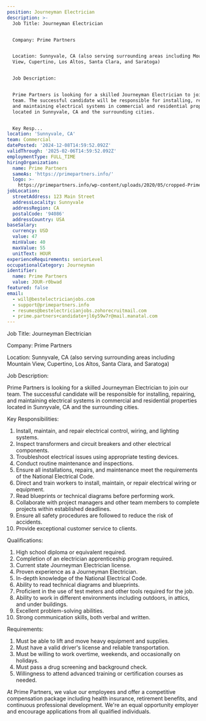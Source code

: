 ```yaml
---
position: Journeyman Electrician
description: >-
  Job Title: Journeyman Electrician


  Company: Prime Partners


  Location: Sunnyvale, CA (also serving surrounding areas including Mountain
  View, Cupertino, Los Altos, Santa Clara, and Saratoga)


  Job Description:


  Prime Partners is looking for a skilled Journeyman Electrician to join our
  team. The successful candidate will be responsible for installing, repairing,
  and maintaining electrical systems in commercial and residential properties
  located in Sunnyvale, CA and the surrounding cities.


  Key Resp...
location: 'Sunnyvale, CA'
team: Commercial
datePosted: '2024-12-08T14:59:52.092Z'
validThrough: '2025-02-06T14:59:52.092Z'
employmentType: FULL_TIME
hiringOrganization:
  name: Prime Partners
  sameAs: 'https://primepartners.info/'
  logo: >-
    https://primepartners.info/wp-content/uploads/2020/05/cropped-Prime-Partners-Logo-NO-BG-1-1.png
jobLocation:
  streetAddress: 123 Main Street
  addressLocality: Sunnyvale
  addressRegion: CA
  postalCode: '94086'
  addressCountry: USA
baseSalary:
  currency: USD
  value: 47
  minValue: 40
  maxValue: 55
  unitText: HOUR
experienceRequirements: seniorLevel
occupationalCategory: Journeyman
identifier:
  name: Prime Partners
  value: JOUR-r0bwad
featured: false
email:
  - will@bestelectricianjobs.com
  - support@primepartners.info
  - resumes@bestelectricianjobs.zohorecruitmail.com
  - prime.partners+candidate+jl6y59w7r@mail.manatal.com
---
```




Job Title: Journeyman Electrician

Company: Prime Partners

Location: Sunnyvale, CA (also serving surrounding areas including Mountain View, Cupertino, Los Altos, Santa Clara, and Saratoga)

Job Description:

Prime Partners is looking for a skilled Journeyman Electrician to join our team. The successful candidate will be responsible for installing, repairing, and maintaining electrical systems in commercial and residential properties located in Sunnyvale, CA and the surrounding cities.

Key Responsibilities:

1. Install, maintain, and repair electrical control, wiring, and lighting systems.
2. Inspect transformers and circuit breakers and other electrical components.
3. Troubleshoot electrical issues using appropriate testing devices.
4. Conduct routine maintenance and inspections.
5. Ensure all installations, repairs, and maintenance meet the requirements of the National Electrical Code.
6. Direct and train workers to install, maintain, or repair electrical wiring or equipment.
7. Read blueprints or technical diagrams before performing work.
8. Collaborate with project managers and other team members to complete projects within established deadlines.
9. Ensure all safety procedures are followed to reduce the risk of accidents.
10. Provide exceptional customer service to clients.

Qualifications:

1. High school diploma or equivalent required.
2. Completion of an electrician apprenticeship program required.
3. Current state Journeyman Electrician license.
4. Proven experience as a Journeyman Electrician.
5. In-depth knowledge of the National Electrical Code.
6. Ability to read technical diagrams and blueprints.
7. Proficient in the use of test meters and other tools required for the job.
8. Ability to work in different environments including outdoors, in attics, and under buildings.
9. Excellent problem-solving abilities.
10. Strong communication skills, both verbal and written.

Requirements:

1. Must be able to lift and move heavy equipment and supplies.
2. Must have a valid driver's license and reliable transportation.
3. Must be willing to work overtime, weekends, and occasionally on holidays.
4. Must pass a drug screening and background check.
5. Willingness to attend advanced training or certification courses as needed.

At Prime Partners, we value our employees and offer a competitive compensation package including health insurance, retirement benefits, and continuous professional development. We're an equal opportunity employer and encourage applications from all qualified individuals.